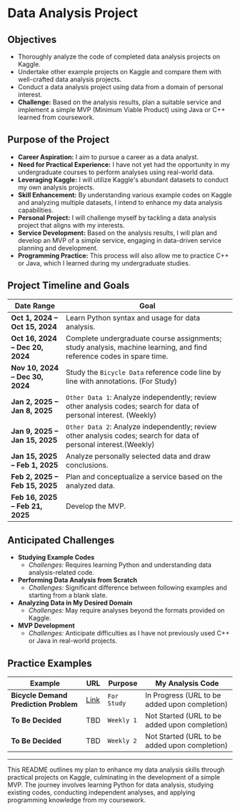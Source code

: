 # Data Analysis Project

## Objectives

- Thoroughly analyze the code of completed data analysis projects on Kaggle.
- Undertake other example projects on Kaggle and compare them with well-crafted data analysis projects.
- Conduct a data analysis project using data from a domain of personal interest.
- **Challenge:** Based on the analysis results, plan a suitable service and implement a simple MVP (Minimum Viable Product) using Java or C++ learned from coursework.

## Purpose of the Project

- **Career Aspiration:** I aim to pursue a career as a data analyst.
- **Need for Practical Experience:** I have not yet had the opportunity in my undergraduate courses to perform analyses using real-world data.
- **Leveraging Kaggle:** I will utilize Kaggle's abundant datasets to conduct my own analysis projects.
- **Skill Enhancement:** By understanding various example codes on Kaggle and analyzing multiple datasets, I intend to enhance my data analysis capabilities.
- **Personal Project:** I will challenge myself by tackling a data analysis project that aligns with my interests.
- **Service Development:** Based on the analysis results, I will plan and develop an MVP of a simple service, engaging in data-driven service planning and development.
- **Programming Practice:** This process will also allow me to practice C++ or Java, which I learned during my undergraduate studies.

## Project Timeline and Goals

| Date Range                      | Goal                                                                                                                                   |
|---------------------------------|-----------------------------------------------------------------------------------------------------------------------------------------|
| **Oct 1, 2024 – Oct 15, 2024**  | Learn Python syntax and usage for data analysis.                                                                                        |
| **Oct 16, 2024 – Dec 20, 2024** | Complete undergraduate course assignments; study analysis, machine learning, and find reference codes in spare time.                    |
| **Nov 10, 2024 – Dec 30, 2024** | Study the `Bicycle Data` reference code line by line with annotations. (For Study)                                                              |
| **Jan 2, 2025 – Jan 8, 2025** | `Other Data 1`: Analyze independently; review other analysis codes; search for data of personal interest. (Weekly)                          |
| **Jan 9, 2025 – Jan 15, 2025** | `Other Data 2`: Analyze independently; review other analysis codes; search for data of personal interest.(Weekly)                              |
| **Jan 15, 2025 – Feb 1, 2025**  | Analyze personally selected data and draw conclusions.                                                                                 |
| **Feb 2, 2025 – Feb 15, 2025** | Plan and conceptualize a service based on the analyzed data.                                                                           |
| **Feb 16, 2025 – Feb 21, 2025** | Develop the MVP.                                                                                                                       |

## Anticipated Challenges

- **Studying Example Codes**
  - *Challenges:* Requires learning Python and understanding data analysis-related code.
- **Performing Data Analysis from Scratch**
  - *Challenges:* Significant difference between following examples and starting from a blank slate.
- **Analyzing Data in My Desired Domain**
  - *Challenges:* May require analyses beyond the formats provided on Kaggle.
- **MVP Development**
  - *Challenges:* Anticipate difficulties as I have not previously used C++ or Java in real-world projects.

## Practice Examples

| Example                              | URL                                                                               | Purpose          | My Analysis Code                             |
|--------------------------------------|-----------------------------------------------------------------------------------|------------------|----------------------------------------------|
| **Bicycle Demand Prediction Problem** | [Link](https://www.kaggle.com/competitions/bike-sharing-demand)                   | `For Study`   | In Progress (URL to be added upon completion) |
| **To Be Decided**                    | TBD                                                                               | `Weekly 1`   | Not Started (URL to be added upon completion) |
| **To Be Decided**                    | TBD                                                                               | `Weekly 2`   | Not Started (URL to be added upon completion) |

---

This README outlines my plan to enhance my data analysis skills through practical projects on Kaggle, culminating in the development of a simple MVP. The journey involves learning Python for data analysis, studying existing codes, conducting independent analyses, and applying programming knowledge from my coursework.
